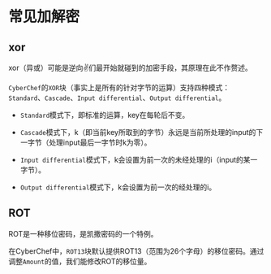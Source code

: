 # 常见加解密

## xor

xor（异或）可能是逆向✌们最开始就碰到的加密手段，其原理在此不作赘述。

`CyberChef`的`XOR`块（事实上是所有的针对字节的运算）支持四种模式：`Standard`、`Cascade`、`Input differential`、`Output differential`。

- `Standard`模式下，即标准的运算，key在每轮后不变。

- `Cascade`模式下，k（即当前key所取到的字节）永远是当前所处理的input的下一字节（处理input最后一字节时k为零）。

- `Input differential`模式下，k会设置为前一次的未经处理的i（input的某一字节）。

- `Output differential`模式下，k会设置为前一次的经处理的i。

## ROT

ROT是一种移位密码，是凯撒密码的一个特例。

在CyberChef中，`ROT13`块默认提供ROT13（范围为26个字母）的移位密码。通过调整`Amount`的值，我们能修改ROT的移位量。
